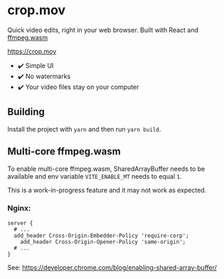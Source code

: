 # crop.mov

Quick video edits, right in your web browser. Built with React and [ffmpeg.wasm](https://github.com/ffmpegwasm/ffmpeg.wasm)

https://crop.mov

- ✔️ Simple UI
- ✔️ No watermarks
- ✔️ Your video files stay on your computer

## Building

Install the project with `yarn` and then run `yarn build`.

## Multi-core ffmpeg.wasm

To enable multi-core ffmpeg.wasm, SharedArrayBuffer needs to be available and env variable `VITE_ENABLE_MT` needs to equal `1`.

This is a work-in-progress feature and it may not work as expected.

### Nginx:

```nginx
server {
  # ...
  add_header Cross-Origin-Embedder-Policy 'require-corp';
	add_header Cross-Origin-Opener-Policy 'same-origin';
  # ...
}

```

See: https://developer.chrome.com/blog/enabling-shared-array-buffer/
